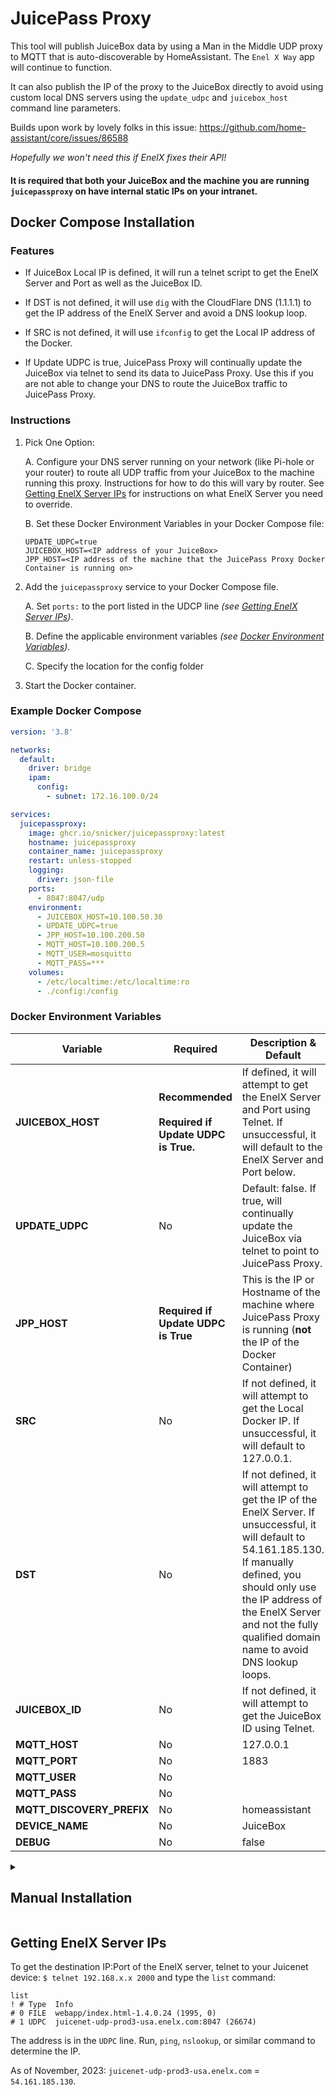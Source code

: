 # JuicePass Proxy

This tool will publish JuiceBox data by using a Man in the Middle UDP proxy to MQTT that is auto-discoverable by HomeAssistant. The `Enel X Way` app will continue to function.

It can also publish the IP of the proxy to the JuiceBox directly to avoid using custom local DNS servers using the `update_udpc` and `juicebox_host` command line parameters.

Builds upon work by lovely folks in this issue: https://github.com/home-assistant/core/issues/86588

_Hopefully we won't need this if EnelX fixes their API!_

#### It is required that both your JuiceBox and the machine you are running `juicepassproxy` on have internal static IPs on your intranet.

## Docker Compose Installation

### Features
*  If JuiceBox Local IP is defined, it will run a telnet script to get the EnelX Server and Port as well as the JuiceBox ID.

*  If DST is not defined, it will use `dig` with the CloudFlare DNS (1.1.1.1) to get the IP address of the EnelX Server and avoid a DNS lookup loop.

*  If SRC is not defined, it will use `ifconfig` to get the Local IP address of the Docker.

* If Update UDPC is true, JuicePass Proxy will continually update the JuiceBox via telnet to send its data to JuicePass Proxy. Use this if you are not able to change your DNS to route the JuiceBox traffic to JuicePass Proxy.

### Instructions

1. Pick One Option:

    A. Configure your DNS server running on your network (like Pi-hole or your router) to route all UDP traffic from your JuiceBox to the machine running this proxy. Instructions for how to do this will vary by router. See [Getting EnelX Server IPs](#getting-enelx-server-ips) for instructions on what EnelX Server you need to override.

    B. Set these Docker Environment Variables in your Docker Compose file:</br>
      ```
      UPDATE_UDPC=true
      JUICEBOX_HOST=<IP address of your JuiceBox>
      JPP_HOST=<IP address of the machine that the JuicePass Proxy Docker Container is running on>
      ```

1. Add the `juicepassproxy` service to your Docker Compose file.

    A.  Set `ports:` to the port listed in the UDCP line _(see [Getting EnelX Server IPs](#getting-enelx-server-ips))_.

    B. Define the applicable environment variables _(see [Docker Environment Variables](#docker-environment-variables))_.

    C. Specify the location for the config folder

1. Start the Docker container.

### Example Docker Compose

```yaml
version: '3.8'

networks:
  default:
    driver: bridge
    ipam:
      config:
        - subnet: 172.16.100.0/24

services:
  juicepassproxy:
    image: ghcr.io/snicker/juicepassproxy:latest
    hostname: juicepassproxy
    container_name: juicepassproxy
    restart: unless-stopped
    logging:
      driver: json-file
    ports:
      - 8047:8047/udp
    environment:
      - JUICEBOX_HOST=10.100.50.30
      - UPDATE_UDPC=true
      - JPP_HOST=10.100.200.50
      - MQTT_HOST=10.100.200.5
      - MQTT_USER=mosquitto
      - MQTT_PASS=***
    volumes:
      - /etc/localtime:/etc/localtime:ro
      - ./config:/config
```

### Docker Environment Variables

Variable | Required | Description & Default |
-- | -- | --
**JUICEBOX_HOST** | **Recommended**</br></br>**Required if Update UDPC is True.** | If defined, it will attempt to get the EnelX Server and Port using Telnet. If unsuccessful, it will default to the EnelX Server and Port below.
**UPDATE_UDPC** | No | Default: false. If true, will continually update the JuiceBox via telnet to point to JuicePass Proxy.
**JPP_HOST**  | **Required if Update UDPC is True** |  This is the IP or Hostname of the machine where JuicePass Proxy is running (**not** the IP of the Docker Container)
**SRC** | No | If not defined, it will attempt to get the Local Docker IP. If unsuccessful, it will default to 127.0.0.1.
**DST** | No | If not defined, it will attempt to get the IP of the EnelX Server. If unsuccessful, it will default to 54.161.185.130. If manually defined, you should only use the IP address of the EnelX Server and not the fully qualified domain name to avoid DNS lookup loops.
**JUICEBOX_ID**  | No | If not defined, it will attempt to get the JuiceBox ID using Telnet.  
**MQTT_HOST** | No | 127.0.0.1
**MQTT_PORT** | No | 1883
**MQTT_USER** | No |
**MQTT_PASS** | No |
**MQTT_DISCOVERY_PREFIX** | No | homeassistant
**DEVICE_NAME** | No | JuiceBox
**DEBUG** | No | false


<details>
<summary><h2>Manual Installation</h2></summary>

1. Clone this repository
2. Use Python 3.10-3.12 (I recommend setting up a virtual environment)
3. Install requirements `pip install -r requirements.txt`
4. Launch by executing `python3 juicepassproxy.py --juicebox_host <IP of the JuiceBox> --mqtt_host <mqtt_host>` (params documented below)
5. Nothing happens!
6. Configure your DNS server running on your network (like Pi-hole or your router) to route all DNS requests from EnelX to the machine running this proxy. For me this was `juicenet-udp-prod3-usa.enelx.com`. See below for instructions to determine that.
7. Alternatively to #6, you can enable `update_udpc` on the command line and set `juicebox_host` and the application will force publish the IP in the `src` argument to the Juicebox and avoid the need to set DNS rules on your router or DNS server. **NOTE: if you need to publish a different IP than the one in the `src` argument, you can make use of the `--juicepass_proxy_host` arg.**

### CLI Options

```
options:
  -h, --help            show this help message and exit
  -s SRC, --src SRC     Source IP (and optional port). If not defined, will
                        obtain it automatically. (Ex. 127.0.0.1:8047)
  -d DST, --dst DST     Destination IP (and optional port) of EnelX Server. If
                        not defined, --juicebox_host required and then will
                        obtain it automatically. (Ex. 127.0.0.1:8047)
  --debug
  -u MQTT_USER, --mqtt_user MQTT_USER
                        MQTT Username
  -P MQTT_PASSWORD, --mqtt_password MQTT_PASSWORD
                        MQTT Password
  -H MQTT_HOST, --mqtt_host MQTT_HOST
                        MQTT Hostname to connect to (default: 127.0.0.1)
  -p MQTT_PORT, --mqtt_port MQTT_PORT
                        MQTT Port (default: 1883)
  -D MQTT_DISCOVERY_PREFIX, --mqtt_discovery_prefix MQTT_DISCOVERY_PREFIX
                        Home Assistant MQTT topic prefix (default:
                        homeassistant)
  --name DEVICE_NAME    Home Assistant Device Name (default: JuiceBox)
  --juicebox_id JUICEBOX_ID
                        JuiceBox ID. If not defined, will obtain it
                        automatically.
  --update_udpc         Update UDPC on the JuiceBox. Requires --juicebox_host
  --juicebox_host JUICEBOX_HOST
                        Host or IP address of the JuiceBox. Required for
                        --update_udpc or if --dst not defined.
  --juicepass_proxy_host JUICEPASS_PROXY_HOST
                        EXTERNAL host or IP address of the machine running
                        JuicePass Proxy. Optional: only necessary when using
                        --update_udpc and it will be inferred from the address
                        in --src if omitted.
  --config_loc CONFIG_LOC
                        The location to store the config file (default:
                        /~/.juicepassproxy)
```

_For **DST**, you should only use the IP address of the EnelX Server and **not** the fully qualified domain name (FQDN) to avoid DNS lookup loops._

</details>

## Getting EnelX Server IPs

To get the destination IP:Port of the EnelX server, telnet to your Juicenet device:
`$ telnet 192.168.x.x 2000`
and type the `list` command:

```
list
! # Type  Info
# 0 FILE  webapp/index.html-1.4.0.24 (1995, 0)
# 1 UDPC  juicenet-udp-prod3-usa.enelx.com:8047 (26674)
```

The address is in the `UDPC` line. Run, `ping`, `nslookup`, or similar command to determine the IP.

As of November, 2023: `juicenet-udp-prod3-usa.enelx.com` = `54.161.185.130`.
